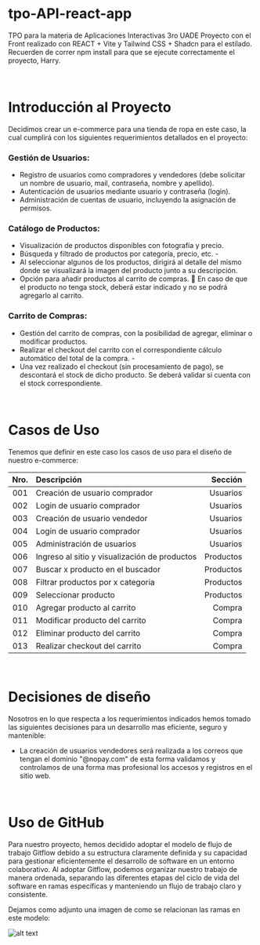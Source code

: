 # tpo-API-react-app
TPO para la materia de Aplicaciones Interactivas 3ro UADE
Proyecto con el Front realizado con REACT + Vite y Tailwind CSS + Shadcn para el estilado.
Recuerden de correr npm install para que se ejecute correctamente el proyecto, Harry.

&nbsp;
# Introducción al Proyecto
Decidimos crear un e-commerce para una tienda de ropa en este caso, la cual cumplirá con los siguientes requerimientos detallados en el proyecto:

### Gestión de Usuarios:
- Registro de usuarios como compradores y vendedores (debe solicitar un nombre de usuario, mail, contraseña, nombre y apellido). 
- Autenticación de usuarios mediante usuario y contraseña (login). 
-  Administración de cuentas de usuario, incluyendo la asignación de permisos.

### Catálogo de Productos:
- Visualización de productos disponibles con fotografía y precio. 
- Búsqueda y filtrado de productos por categoría, precio, etc. -
- Al seleccionar algunos de los productos, dirigirá al detalle del mismo donde se visualizará la imagen del producto junto a su descripción. 
- Opción para añadir productos al carrito de compras.  En caso de que el producto no tenga stock, deberá estar indicado y no se podrá agregarlo al carrito.

### Carrito de Compras:
- Gestión del carrito de compras, con la posibilidad de agregar, eliminar o modificar productos. 
- Realizar el checkout del carrito con el correspondiente cálculo automático del total de la compra. -
- Una vez realizado el checkout (sin procesamiento de pago), se descontará el stock de dicho producto. Se deberá validar si cuenta con el stock correspondiente.


&nbsp;
# Casos de Uso
Tenemos que definir en este caso los casos de uso para el diseño de nuestro e-commerce:

| Nro. | Descripción | Sección     |
|:-----:|:-----|--------:|
| 001  | Creación de usuario comprador                  | Usuarios  |
| 002  | Login de usuario comprador                     | Usuarios  |
| 003  | Creación de usuario vendedor                   | Usuarios  |
| 004  | Login de usuario comprador                     | Usuarios  |
| 005  | Administración de usuarios                     | Usuarios  |
| 006  | Ingreso al sitio y visualización de productos  | Productos |
| 007  | Buscar x producto en el buscador               | Productos |
| 008  | Filtrar productos por x categoria              | Productos |
| 009  | Seleccionar producto                           | Productos |
| 010  | Agregar producto al carrito                    | Compra    |
| 011  | Modificar producto del carrito                 | Compra    |
| 012  | Eliminar producto del carrito                  | Compra    |
| 013  | Realizar checkout del carrito                  | Compra    |


&nbsp;
# Decisiones de diseño
Nosotros en lo que respecta a los requerimientos indicados hemos tomado las siguientes decisiones para un desarrollo mas eficiente, seguro y mantenible:
- La creación de usuarios vendedores será realizada a los correos que tengan el dominio "@nopay.com" de esta forma validamos y controlamos de una forma mas profesional los accesos y registros en el sitio web.


&nbsp;
# Uso de GitHub
Para nuestro proyecto, hemos decidido adoptar el modelo de flujo de trabajo Gitflow debido a su estructura claramente definida y su capacidad para gestionar eficientemente el desarrollo de software en un entorno colaborativo. Al adoptar Gitflow, podemos organizar nuestro trabajo de manera ordenada, separando las diferentes etapas del ciclo de vida del software en ramas específicas y manteniendo un flujo de trabajo claro y consistente.

Dejamos como adjunto una imagen de como se relacionan las ramas en este modelo:

![alt text](https://miro.medium.com/v2/resize:fit:1400/1*3-0EDzE63S_UZx2KbIz_dg.png)

